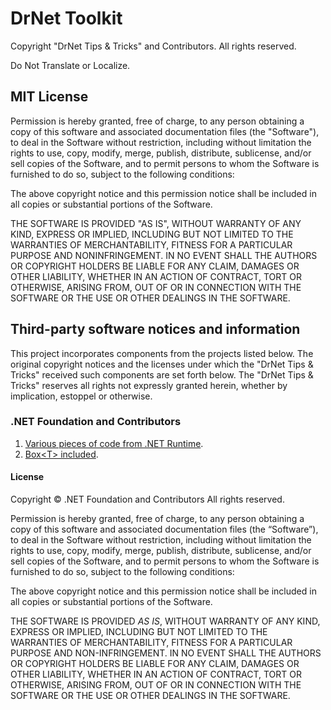 # DrNet Toolkit

Copyright "DrNet Tips & Tricks" and Contributors.
All rights reserved.

Do Not Translate or Localize.

## MIT License

Permission is hereby granted, free of charge, to any person obtaining a copy
of this software and associated documentation files (the "Software"), to deal
in the Software without restriction, including without limitation the rights
to use, copy, modify, merge, publish, distribute, sublicense, and/or sell
copies of the Software, and to permit persons to whom the Software is
furnished to do so, subject to the following conditions:

The above copyright notice and this permission notice shall be included in all
copies or substantial portions of the Software.

THE SOFTWARE IS PROVIDED "AS IS", WITHOUT WARRANTY OF ANY KIND, EXPRESS OR
IMPLIED, INCLUDING BUT NOT LIMITED TO THE WARRANTIES OF MERCHANTABILITY,
FITNESS FOR A PARTICULAR PURPOSE AND NONINFRINGEMENT. IN NO EVENT SHALL THE
AUTHORS OR COPYRIGHT HOLDERS BE LIABLE FOR ANY CLAIM, DAMAGES OR OTHER
LIABILITY, WHETHER IN AN ACTION OF CONTRACT, TORT OR OTHERWISE, ARISING FROM,
OUT OF OR IN CONNECTION WITH THE SOFTWARE OR THE USE OR OTHER DEALINGS IN THE
SOFTWARE.

## Third-party software notices and information

This project incorporates components from the projects listed below. The original copyright notices and the licenses 
under which the "DrNet Tips & Tricks" received such components are set forth below. The "DrNet Tips & Tricks" reserves 
all rights not expressly granted herein, whether by implication, estoppel or otherwise.

### .NET Foundation and Contributors

1. 	[Various pieces of code from .NET Runtime](https://github.com/dotnet/runtime).
1. 	[Box&lt;T&gt; included](https://github.com/CommunityToolkit/dotnet/blob/7b53ae23dfc6a7fb12d0fc058b89b6e948f48448/src/CommunityToolkit.HighPerformance/Box%7BT%7D.cs).

#### License
Copyright © .NET Foundation and Contributors
All rights reserved.

Permission is hereby granted, free of charge, to any person obtaining a copy of this software and associated documentation files (the “Software”), to deal in the Software without restriction, including without limitation the rights to use, copy, modify, merge, publish, distribute, sublicense, and/or sell copies of the Software, and to permit persons to whom the Software is furnished to do so, subject to the following conditions:

The above copyright notice and this permission notice shall be included in all copies or substantial portions of the Software.

THE SOFTWARE IS PROVIDED *AS IS*, WITHOUT WARRANTY OF ANY KIND, EXPRESS OR IMPLIED, INCLUDING BUT NOT LIMITED TO THE WARRANTIES OF MERCHANTABILITY, FITNESS FOR A PARTICULAR PURPOSE AND NON-INFRINGEMENT. IN NO EVENT SHALL THE AUTHORS OR COPYRIGHT HOLDERS BE LIABLE FOR ANY CLAIM, DAMAGES OR OTHER LIABILITY, WHETHER IN AN ACTION OF CONTRACT, TORT OR OTHERWISE, ARISING FROM, OUT OF OR IN CONNECTION WITH THE SOFTWARE OR THE USE OR OTHER DEALINGS IN THE SOFTWARE.

